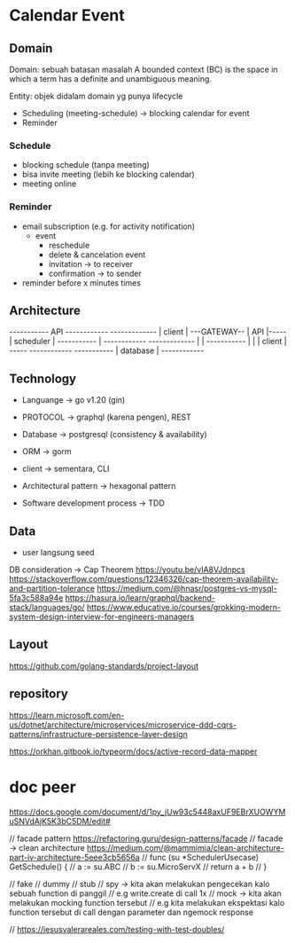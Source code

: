 # Calendar Event

## Domain
Domain: sebuah batasan masalah
A bounded context (BC) is the space in which a term has a definite and unambiguous meaning.

Entity: objek didalam domain yg punya lifecycle

- Scheduling (meeting-schedule) -> blocking calendar for event
- Reminder

### Schedule
- blocking schedule (tanpa meeting)
- bisa invite meeting (lebih ke blocking calendar)
- meeting online

### Reminder
- email subscription (e.g. for activity notification)
    - event
        - reschedule
        - delete & cancelation event
        - invitation -> to receiver
        - confirmation -> to sender
- reminder before x minutes times

## Architecture

-----------     API      ------------     -------------
| client  | ---GATEWAY-- |    API   |-----| scheduler |
-----------     |        ------------     -------------
                |              | 
-----------     |              |
| client  | -----        ------------
-----------              | database |
                         ------------

## Technology
- Languange -> go v1.20 (gin)
- PROTOCOL  -> graphql (karena pengen), REST
- Database  -> postgresql (consistency & availability)
- ORM       -> gorm
- client    -> sementara, CLI

- Architectural pattern -> hexagonal pattern
- Software development process -> TDD

## Data
- user langsung seed

DB consideration -> Cap Theorem
https://youtu.be/vIA8VJdnpcs
https://stackoverflow.com/questions/12346326/cap-theorem-availability-and-partition-tolerance
https://medium.com/@hnasr/postgres-vs-mysql-5fa3c588a94e
https://hasura.io/learn/graphql/backend-stack/languages/go/
https://www.educative.io/courses/grokking-modern-system-design-interview-for-engineers-managers

## Layout
https://github.com/golang-standards/project-layout

## repository
https://learn.microsoft.com/en-us/dotnet/architecture/microservices/microservice-ddd-cqrs-patterns/infrastructure-persistence-layer-design

https://orkhan.gitbook.io/typeorm/docs/active-record-data-mapper


# doc peer
https://docs.google.com/document/d/1py_jUw93c5448axUF9EBrXUOWYMuSNVdAjK5K3bC5DM/edit#

// facade pattern https://refactoring.guru/design-patterns/facade
// facade -> clean architecture https://medium.com/@mammimia/clean-architecture-part-iv-architecture-5eee3cb5656a
// func (su *SchedulerUsecase) GetSchedule() {
// 	a := su.ABC
// 	b := su.MicroServX
// 	return a + b
// }


// fake
// dummy
// stub
// spy -> kita akan melakukan pengecekan kalo sebuah function di panggil
//			e.g write.create di call 1x
// mock -> kita akan melakukan mocking function tersebut
// 			e.g kita melakukan ekspektasi kalo function tersebut di call dengan parameter dan ngemock response

// https://jesusvalerareales.com/testing-with-test-doubles/